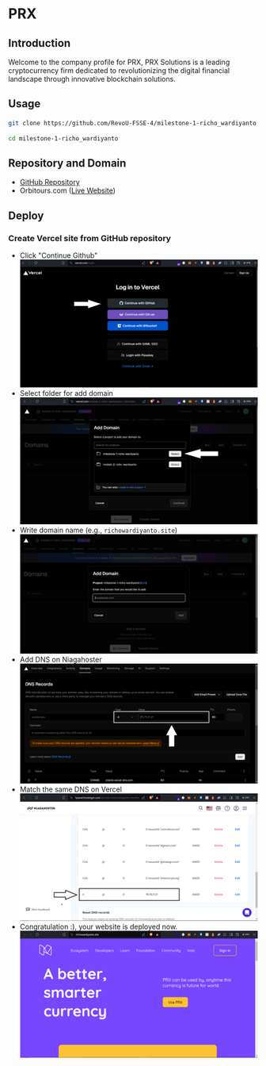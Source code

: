 # PRX

## Introduction

Welcome to the company profile for PRX, PRX Solutions is a leading cryptocurrency firm dedicated to revolutionizing the digital financial landscape through innovative blockchain solutions.

## Usage

```bash
git clone https://github.com/RevoU-FSSE-4/milestone-1-richo_wardiyanto
```

```bash
cd milestone-1-richo_wardiyanto
```

## Repository and Domain

-   [GitHub Repository](https://github.com/RevoU-FSSE-4/milestone-1-richo_wardiyanto)
-   Orbitours.com ([Live Website](https://richowardiyanto.site/))

## Deploy

### Create Vercel site from GitHub repository

- Click "Continue Github"
    ![](./public/reademe/1.png)
- Select folder for add domain
    ![](./public/reademe/2.png)
- Write domain  name (e.g., `richowardiyanto.site`)
    ![](./public/reademe/3.png)
- Add DNS on Niagahoster
    ![](./public/reademe/4.png)
- Match the same DNS on Vercel
    ![](./public/reademe/5.png)
- Congratulation :), your website  is deployed now.
    ![](./public/reademe/6.png)